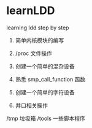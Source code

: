 # learnLDD
learning ldd step by step

1. 简单内核模块的编写

2. /proc 文件操作

3. 创建一个简单的混杂设备

4. 熟悉 smp_call_function 函数

5. 创建一个简单的字符设备

6. 并口相关操作



/tmp 垃圾箱
/tools 一些脚本程序
